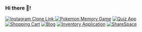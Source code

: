 ### Hi there 👋!

[![Instagram Clone Link](https://github-production-user-asset-6210df.s3.amazonaws.com/101876022/239614317-604d3b09-8392-4be1-9ef0-7055caf7cdfa.gif)
](https://github.com/yhbe/Instagram)
[![Pokemon Memory Game](https://github-production-user-asset-6210df.s3.amazonaws.com/101876022/239705934-72e0c00d-9b5e-4368-8d98-ee240e5d95d6.gif)](https://github.com/yhbe/PokemonMemoryGame)
[![Quiz App](https://github-production-user-asset-6210df.s3.amazonaws.com/101876022/239706165-b6f4805f-a7e6-4f81-bd2d-4d42d930cdff.gif)](https://github.com/yhbe/QuizzicalApp)
[![Shopping Cart](https://github-production-user-asset-6210df.s3.amazonaws.com/101876022/239615897-2dbf6a82-9a48-45bc-a153-c552d4d7363d.gif)](https://github.com/yhbe/ShoppingCart)
[![Blog](https://github-production-user-asset-6210df.s3.amazonaws.com/101876022/239617324-33f03098-f85a-4b31-ab5b-decf24e3e65c.gif)](https://github.com/yhbe/Blog-Client)
[![Inventory Application](https://user-images.githubusercontent.com/101876022/222993013-4f7fcbbd-9cbf-44a5-9737-92b52c865d3c.gif)](https://github.com/yhbe/Inventory_Application)
[![ShareSpace](https://github-production-user-asset-6210df.s3.amazonaws.com/101876022/239621455-e5eb74c0-717f-4fb8-8cd8-926100350ac6.png)](https://github.com/yhbe/ShareSpace)

<!--
**yhbe/yhbe** is a ✨ _special_ ✨ repository because its `README.md` (this file) appears on your GitHub profile.

Here are some ideas to get you started:

- 🔭 I’m currently working on ...
- 🌱 I’m currently learning ...
- 👯 I’m looking to collaborate on ...
- 🤔 I’m looking for help with ...
- 💬 Ask me about ...
- 📫 How to reach me: ...
- 😄 Pronouns: ...
- ⚡ Fun fact: ...
-->
